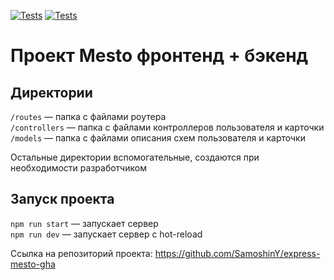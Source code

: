 [![Tests](../../actions/workflows/tests-13-sprint.yml/badge.svg)](../../actions/workflows/tests-13-sprint.yml) [![Tests](../../actions/workflows/tests-14-sprint.yml/badge.svg)](../../actions/workflows/tests-14-sprint.yml)

# Проект Mesto фронтенд + бэкенд

## Директории

`/routes` — папка с файлами роутера  
`/controllers` — папка с файлами контроллеров пользователя и карточки  
`/models` — папка с файлами описания схем пользователя и карточки

Остальные директории вспомогательные, создаются при необходимости разработчиком

## Запуск проекта

`npm run start` — запускает сервер  
`npm run dev` — запускает сервер с hot-reload

Ссылка на репозиторий проекта: https://github.com/SamoshinY/express-mesto-gha
